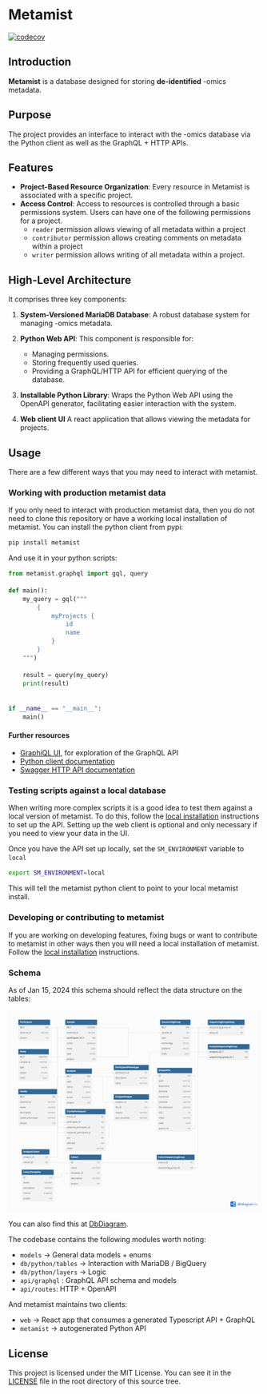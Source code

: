 # Metamist

[![codecov](https://codecov.io/gh/populationgenomics/metamist/branch/dev/graph/badge.svg?token=OI3XZYR9HK)](https://codecov.io/gh/populationgenomics/metamist)


## Introduction

**Metamist** is a database designed for storing **de-identified** -omics metadata.

## Purpose

The project provides an interface to interact with the -omics database via the Python client as well as the GraphQL + HTTP APIs.

## Features

- **Project-Based Resource Organization**: Every resource in Metamist is associated with a specific project.
- **Access Control**: Access to resources is controlled through a basic permissions system. Users can have one of the following permissions for a project.
  - `reader` permission allows viewing of all metadata within a project
  - `contributor` permission allows creating comments on metadata within a project
  - `writer` permission allows writing of all metadata within a project.


## High-Level Architecture

It comprises three key components:

1. **System-Versioned MariaDB Database**: A robust database system for managing -omics metadata.

2. **Python Web API**: This component is responsible for:
   - Managing permissions.
   - Storing frequently used queries.
   - Providing a GraphQL/HTTP API for efficient querying of the database.

3. **Installable Python Library**: Wraps the Python Web API using the OpenAPI generator, facilitating easier interaction with the system.
4. **Web client UI** A react application that allows viewing the metadata for projects.

## Usage

There are a few different ways that you may need to interact with metamist.

### Working with production metamist data

If you only need to interact with production metamist data, then you do not need to clone this repository or have a working local installation of metamist. You can install the python client from pypi:

```bash
pip install metamist
```

And use it in your python scripts:

```python
from metamist.graphql import gql, query

def main():
    my_query = gql("""
        {
            myProjects {
                id
                name
            }
        }
    """)

    result = query(my_query)
    print(result)


if __name__ == "__main__":
    main()

```

#### Further resources

- [GraphiQL UI](https://sample-metadata.populationgenomics.org.au/graphql), for exploration of the GraphQL API
- [Python client documentation](https://sample-metadata.populationgenomics.org.au/documentation)
- [Swagger HTTP API documentation](https://sample-metadata.populationgenomics.org.au/swagger)


### Testing scripts against a local database

When writing more complex scripts it is a good idea to test them against a local version of metamist. To do this, follow the [local installation](docs/installation.md) instructions to set up the API. Setting up the web client is optional and only necessary if you need to view your data in the UI.

Once you have the API set up locally, set the `SM_ENVIRONMENT` variable to `local`

```bash
export SM_ENVIRONMENT=local
```

This will tell the metamist python client to point to your local metamist install.


### Developing or contributing to metamist

If you are working on developing features, fixing bugs or want to contribute to metamist in other ways then you will need a local installation of metamist. Follow the [local installation](docs/installation.md) instructions.



### Schema

As of Jan 15, 2024 this schema should reflect the data structure on the tables:

![Database Structure](resources/schemav7.7.png)

You can also find this at [DbDiagram](https://dbdiagram.io/d/Metamist-Schema-v7-7-6600c875ae072629ced6a1fc).

The codebase contains the following modules worth noting:

- `models` -> General data models + enums
- `db/python/tables` -> Interaction with MariaDB / BigQuery
- `db/python/layers` -> Logic
- `api/graphql` : GraphQL API schema and models
- `api/routes`: HTTP + OpenAPI

And metamist maintains two clients:

- `web`  -> React app that consumes a generated Typescript API + GraphQL
- `metamist` -> autogenerated Python API


## License

This project is licensed under the MIT License. You can see it in the [LICENSE](LICENSE) file in the root directory of this source tree.
